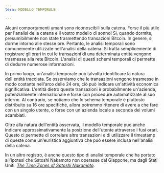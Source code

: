 ```yaml
---
term: MODELLO TEMPORALE

---
```

Alcuni comportamenti umani sono riconoscibili sulla catena. Forse il più utile per l'analisi della catena è il vostro modello di sonno! Sì, quando dormite, presumibilmente non state trasmettendo transazioni Bitcoin. In genere, si dorme intorno alle stesse ore. Pertanto, le analisi temporali sono comunemente utilizzate nell'analisi della catena. Si tratta semplicemente di registrare gli orari in cui le transazioni di una determinata entità vengono trasmesse alla rete Bitcoin. L'analisi di questi schemi temporali ci permette di dedurre numerose informazioni.

In primo luogo, un'analisi temporale può talvolta identificare la natura dell'entità tracciata. Se osserviamo che le transazioni vengono trasmesse in modo costante nell'arco delle 24 ore, ciò può indicare un'attività economica significativa. L'entità dietro queste transazioni è probabilmente un'azienda, potenzialmente internazionale e forse con procedure automatizzate al suo interno. Al contrario, se notiamo che lo schema temporale è piuttosto distribuito su 16 ore specifiche, allora potremmo ritenere di avere a che fare con un singolo utente, o forse con un'azienda locale a seconda dei volumi scambiati.

Oltre alla natura dell'entità osservata, il modello temporale può anche indicare approssimativamente la posizione dell'utente attraverso i fusi orari. Questo ci permette di correlare altre transazioni e di utilizzare il timestamp di queste come un'euristica aggiuntiva che può essere inclusa nell'analisi della catena.

In un altro registro, è anche questo tipo di analisi temporale che ha portato all'ipotesi che Satoshi Nakamoto non operasse dal Giappone, ma dagli Stati Uniti: [_The Time Zones of Satoshi Nakamoto_](https://medium.com/@insearchofsatoshi/the-time-zones-of-satoshi-nakamoto-aa40f035178f).